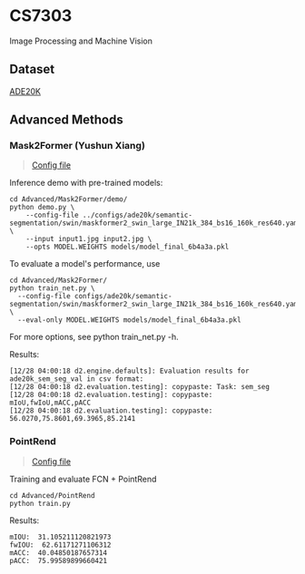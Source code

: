 # CS7303

Image Processing and Machine Vision

## Dataset

[ADE20K](https://ade20k.csail.mit.edu)

## Advanced Methods

### Mask2Former (Yushun Xiang)

> [Config file](Advanced/Mask2Former/configs/ade20k/semantic-segmentation/swin/maskformer2_swin_large_IN21k_384_bs16_160k_res640.yaml)

Inference demo with pre-trained models:

```shell
cd Advanced/Mask2Former/demo/
python demo.py \
    --config-file ../configs/ade20k/semantic-segmentation/swin/maskformer2_swin_large_IN21k_384_bs16_160k_res640.yaml \
    --input input1.jpg input2.jpg \
    --opts MODEL.WEIGHTS models/model_final_6b4a3a.pkl
```

To evaluate a model's performance, use

```shell
cd Advanced/Mask2Former/
python train_net.py \
  --config-file configs/ade20k/semantic-segmentation/swin/maskformer2_swin_large_IN21k_384_bs16_160k_res640.yaml \
  --eval-only MODEL.WEIGHTS models/model_final_6b4a3a.pkl
```

For more options, see python train_net.py -h.

Results:

```log
[12/28 04:00:18 d2.engine.defaults]: Evaluation results for ade20k_sem_seg_val in csv format:
[12/28 04:00:18 d2.evaluation.testing]: copypaste: Task: sem_seg
[12/28 04:00:18 d2.evaluation.testing]: copypaste: mIoU,fwIoU,mACC,pACC
[12/28 04:00:18 d2.evaluation.testing]: copypaste: 56.0270,75.8601,69.3965,85.2141
```

### PointRend


> [Config file](Advanced/PointRend/configs/pointrend_semantic_R_101_FPN_1x_cityscapes.yaml)

Training and evaluate FCN + PointRend
```shell
cd Advanced/PointRend
python train.py
```

Results:
```log
mIOU:  31.105211120821973
fwIOU:  62.61171271106312
mACC:  40.04850187657314
pACC:  75.99589899660421
```